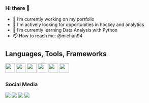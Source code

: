 ### Hi there 👋

- 🔭 I’m currently working on my portfolio
- 👀 I'm actively looking for opportunities in hockey and analytics
- 🌱 I’m currently learning Data Analysis with Python
- 📫 How to reach me: @michan94

## **Languages, Tools, Frameworks**  

<code><img height="30" src="https://img.shields.io/badge/Python-FFD43B?style=for-the-badge&logo=python&logoColor=blue"></code>
<code><img height="30" src="https://img.shields.io/badge/Java-ED8B00?style=for-the-badge&logo=java&logoColor=white"></code>
<code><img height="30" src="https://img.shields.io/badge/JavaScript-F7DF1E?style=for-the-badge&logo=javascript&logoColor=black"></code>
<code><img height="30" src="https://img.shields.io/badge/TypeScript-007ACC?style=for-the-badge&logo=typescript&logoColor=white"></code>
<code><img height="30" src="https://img.shields.io/badge/React_Native-20232A?style=for-the-badge&logo=react&logoColor=61DAFB"></code>
<code><img height="30" src="https://img.shields.io/badge/styled--components-DB7093?style=for-the-badge&logo=styled-components&logoColor=white"></code>
  
### **Social Media**

<p align="left">
  <a href="https://mail.google.com/mail/u/0/#inbox" alt="Gmail">
  <img src="https://img.shields.io/badge/-Gmail-FF0000?style=flat-square&labelColor=FF0000&logo=gmail&logoColor=white&link=https://mail.google.com/mail/u/0/#inbox" /></a>

  <a href="https://www.linkedin.com/in/mitchan/" alt="Linkedin">
  <img src="https://img.shields.io/badge/-Linkedin-0e76a8?style=flat-square&logo=Linkedin&logoColor=white&link=https://www.linkedin.com/in/mitchan/" /></a>

  <a href="https://www.codewars.com/users/michan94" alt="Codewars">
  <img src="https://img.shields.io/badge/Codewars-B1361E?style=for-the-badge&logo=Codewars&logoColor=white&link=https://www.codewars.com/users/michan94" /></a>

  <a href="https://leetcode.com/garfield041/" alt="Leetcode">
  <img src="	https://img.shields.io/badge/-LeetCode-FFA116?style=for-the-badge&logo=LeetCode&logoColor=black&link=https://leetcode.com/garfield041/" /></a>
</p>  
  
 
